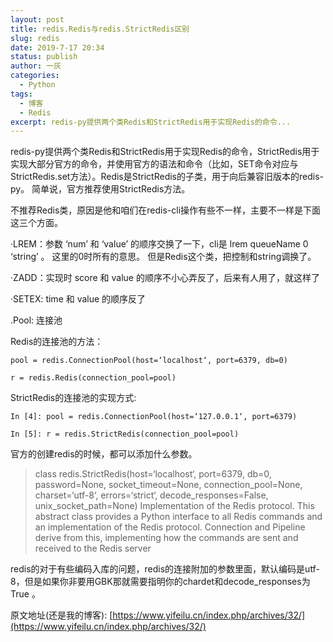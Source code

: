 ```yaml
---
layout: post
title: redis.Redis与redis.StrictRedis区别
slug: redis
date: 2019-7-17 20:34
status: publish
author: 一灰
categories: 
  - Python
tags: 
  - 博客
  - Redis
excerpt: redis-py提供两个类Redis和StrictRedis用于实现Redis的命令...
---
```


redis-py提供两个类Redis和StrictRedis用于实现Redis的命令，StrictRedis用于实现大部分官方的命令，并使用官方的语法和命令（比如，SET命令对应与StrictRedis.set方法）。Redis是StrictRedis的子类，用于向后兼容旧版本的redis-py。 简单说，官方推荐使用StrictRedis方法。

不推荐Redis类，原因是他和咱们在redis-cli操作有些不一样，主要不一样是下面这三个方面。

·LREM：参数 ‘num’ 和 ‘value’ 的顺序交换了一下，cli是 lrem queueName 0 ‘string’ 。 这里的0时所有的意思。 但是Redis这个类，把控制和string调换了。

·ZADD：实现时 score 和 value 的顺序不小心弄反了，后来有人用了，就这样了

·SETEX: time 和 value 的顺序反了

.Pool: 连接池

Redis的连接池的方法：

```
pool = redis.ConnectionPool(host=‘localhost‘, port=6379, db=0)

r = redis.Redis(connection_pool=pool)
```
StrictRedis的连接池的实现方式:
```
In [4]: pool = redis.ConnectionPool(host=‘127.0.0.1‘, port=6379)

In [5]: r = redis.StrictRedis(connection_pool=pool)
```

官方的创建redis的时候，都可以添加什么参数。

>class redis.StrictRedis(host=‘localhost‘, port=6379, db=0, password=None, socket_timeout=None, connection_pool=None, charset=‘utf-8‘, errors=‘strict‘, decode_responses=False, unix_socket_path=None)
Implementation of the Redis protocol.
This abstract class provides a Python interface to all Redis commands and an implementation of the Redis protocol.
Connection and Pipeline derive from this, implementing how the commands are sent and received to the Redis server

redis的对于有些编码入库的问题，redis的连接附加的参数里面，默认编码是utf-8，但是如果你非要用GBK那就需要指明你的chardet和decode_responses为True 。

原文地址(还是我的博客): [https://www.yifeilu.cn/index.php/archives/32/](https://www.yifeilu.cn/index.php/archives/32/)